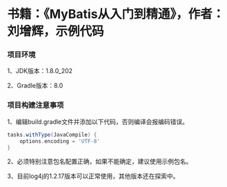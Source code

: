 # 书籍：《MyBatis从入门到精通》，作者：刘增辉，示例代码

### 项目环境

1、JDK版本：1.8.0_202

2、Gradle版本：8.0

### 项目构建注意事项

1、编辑build.gradle文件并添加以下代码，否则编译会报编码错误。

```groovy
tasks.withType(JavaCompile) {
    options.encoding = 'UTF-8'
}
```

2、必须特别注意包名配置正确，如果不能确定，建议使用示例包名。

3、目前log4j的1.2.17版本可以正常使用，其他版本还在探索中。